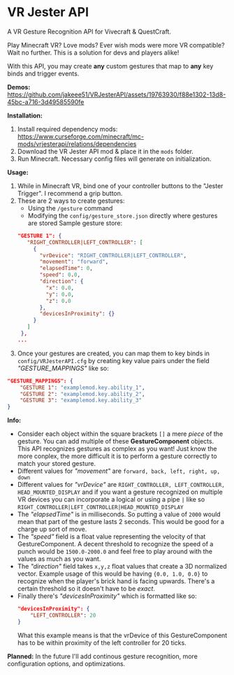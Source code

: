 VR Jester API
==============

A VR Gesture Recognition API for Vivecraft & QuestCraft.

Play Minecraft VR? Love mods? Ever wish mods were more VR compatible? Wait no further. This is a solution for devs and players alike!

With this API, you may create **any** custom gestures that map to **any** key binds and trigger events.

__Demos:__
https://github.com/jakeee51/VRJesterAPI/assets/19763930/f88e1302-13d8-45bc-a716-3d49585590fe

__Installation:__
1. Install required dependency mods: https://www.curseforge.com/minecraft/mc-mods/vrjesterapi/relations/dependencies 
2. Download the VR Jester API mod & place it in the `mods` folder.
3. Run Minecraft. Necessary config files will generate on initialization.

__Usage:__
1. While in Minecraft VR, bind one of your controller buttons to the "Jester Trigger". I recommend a grip button.
2. These are 2 ways to create gestures:
   - Using the `/gesture` command
   - Modifying the `config/gesture_store.json` directly where gestures are stored
   Sample gesture store:
   ```json
   "GESTURE 1": {
      "RIGHT_CONTROLLER|LEFT_CONTROLLER": [
        {
          "vrDevice": "RIGHT_CONTROLLER|LEFT_CONTROLLER",
          "movement": "forward",
          "elapsedTime": 0,
          "speed": 0.0,
          "direction": {
            "x": 0.0,
            "y": 0.0,
            "z": 0.0
          },
          "devicesInProximity": {}
        }
      ]
    },
   ...
   ```
3. Once your gestures are created, you can map them to key binds in `config/VRJesterAPI.cfg` by creating key value pairs under the field *"GESTURE_MAPPINGS"* like so:
```json
"GESTURE_MAPPINGS": {
    "GESTURE 1": "examplemod.key.ability_1",
    "GESTURE 2": "examplemod.key.ability_2",
    "GESTURE 3": "examplemod.key.ability_3"
}
```

__Info:__
- Consider each object within the square brackets `[]` a mere *piece* of the gesture. You can add multiple of these **GestureComponent** objects. This API recognizes gestures as complex as you want! Just know the more conplex, the more difficult it is to perform a gesture correctly to match your stored gesture.
- Different values for *"movement"* are `forward, back, left, right, up, down`
- Different values for *"vrDevice"* are `RIGHT_CONTROLLER, LEFT_CONTROLLER, HEAD_MOUNTED_DISPLAY` and if you want a gesture recognized on multiple VR devices you can incorporate a logical or using a pipe `|` like so `RIGHT_CONTROLLER|LEFT_CONTROLLER|HEAD_MOUNTED_DISPLAY`
- The *"elapsedTime"* is in milliseconds. So putting a value of `2000` would mean that part of the gesture lasts 2 seconds. This would be good for a charge up sort of move.
- The *"speed"* field is a float value representing the velocity of that GestureComponent. A decent threshold to recognize the speed of a punch would be `1500.0-2000.0` and feel free to play around with the values as much as you want.
- The *"direction"* field takes `x,y,z` float values that create a 3D normalized vector. Example usage of this would be having `{0.0, 1.0, 0.0}` to recognize when the player's brick hand is facing upwards. There's a certain threshold so it doesn't have to be *exact*.
- Finally there's *"devicesInProximity"* which is formatted like so:
  ```json
  "devicesInProximity": {
      "LEFT_CONTROLLER": 20
  }
  ```
  What this example means is that the vrDevice of this GestureComponent has to be within proximity of the left controller for 20 ticks.

__Planned:__
In the future I'll add continous gesture recognition, more configuration options, and optimizations.
